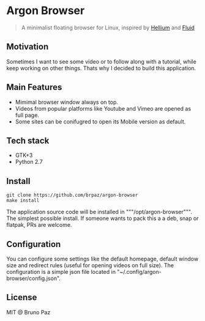 # Argon Browser

> A minimalist floating browser for Linux, inspired by [Hellium](http://heliumfloats.com/) and [Fluid](https://itunes.apple.com/us/app/fluid-browser/id1077036385?mt=12)

## Motivation

Sometimes I want to see some video or to follow along with a tutorial, while keep working on other things. Thats why I decided to build this application.

## Main Features

* Mimimal browser window always on top.
* Videos from popular platforms like Youtube and Vimeo are opened as full page.
* Some sites can be conifugred to open its Mobile version as default.

## Tech stack

* GTK+3
* Python 2.7

## Install

```
git clone https://github.com/brpaz/argon-browser
make install
```

The application source code will be installed in """/opt/argon-browser""". The simplest possible install. If someone wants to pack this a a deb, snap or flatpak, PRs are welcome.

## Configuration

You can configure some settings like the default homepage, default window size and redirect rules (useful for opening videos on full size). The configuration is a simple json file located in "~/.config/argon-browser/config.json".

## License

MIT @ Bruno Paz
